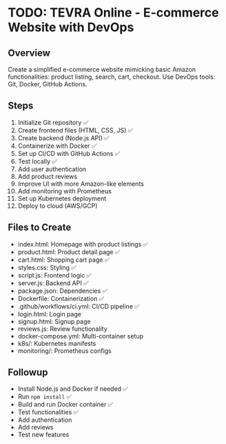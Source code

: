 # TODO: TEVRA Online - E-commerce Website with DevOps

## Overview
Create a simplified e-commerce website mimicking basic Amazon functionalities: product listing, search, cart, checkout. Use DevOps tools: Git, Docker, GitHub Actions.

## Steps
1. Initialize Git repository ✅
2. Create frontend files (HTML, CSS, JS) ✅
3. Create backend (Node.js API) ✅
4. Containerize with Docker ✅
5. Set up CI/CD with GitHub Actions ✅
6. Test locally ✅
7. Add user authentication
8. Add product reviews
9. Improve UI with more Amazon-like elements
10. Add monitoring with Prometheus
11. Set up Kubernetes deployment
12. Deploy to cloud (AWS/GCP)

## Files to Create
- index.html: Homepage with product listings ✅
- product.html: Product detail page ✅
- cart.html: Shopping cart page ✅
- styles.css: Styling ✅
- script.js: Frontend logic ✅
- server.js: Backend API ✅
- package.json: Dependencies ✅
- Dockerfile: Containerization ✅
- .github/workflows/ci.yml: CI/CD pipeline ✅
- login.html: Login page
- signup.html: Signup page
- reviews.js: Review functionality
- docker-compose.yml: Multi-container setup
- k8s/: Kubernetes manifests
- monitoring/: Prometheus configs

## Followup
- Install Node.js and Docker if needed ✅
- Run `npm install` ✅
- Build and run Docker container ✅
- Test functionalities ✅
- Add authentication
- Add reviews
- Test new features
